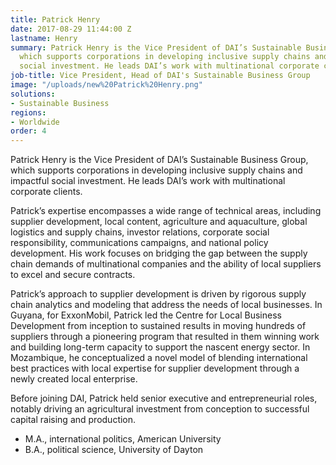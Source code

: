 ```yaml
---
title: Patrick Henry
date: 2017-08-29 11:44:00 Z
lastname: Henry
summary: Patrick Henry is the Vice President of DAI’s Sustainable Business Group,
  which supports corporations in developing inclusive supply chains and impactful
  social investment. He leads DAI’s work with multinational corporate clients.
job-title: Vice President, Head of DAI's Sustainable Business Group
image: "/uploads/new%20Patrick%20Henry.png"
solutions:
- Sustainable Business
regions:
- Worldwide
order: 4
---
```


Patrick Henry is the Vice President of DAI’s Sustainable Business Group, which supports corporations in developing inclusive supply chains and impactful social investment. He leads DAI’s work with multinational corporate clients. 
 
Patrick’s expertise encompasses a wide range of technical areas, including supplier development, local content, agriculture and aquaculture, global logistics and supply chains, investor relations, corporate social responsibility, communications campaigns, and national policy development. His work focuses on bridging the gap between the supply chain demands of multinational companies and the ability of local suppliers to excel and secure contracts.  
 
Patrick’s approach to supplier development is driven by rigorous supply chain analytics and modeling that address the needs of local businesses. In Guyana, for ExxonMobil, Patrick led the Centre for Local Business Development from inception to sustained results in moving hundreds of suppliers through a pioneering program that resulted in them winning work and building long-term capacity to support the nascent energy sector. In Mozambique, he conceptualized a novel model of blending international best practices with local expertise for supplier development through a newly created local enterprise. 
 
Before joining DAI, Patrick held senior executive and entrepreneurial roles, notably driving an agricultural investment from conception to successful capital raising and production.
 

* M.A., international politics, American University
* B.A., political science, University of Dayton